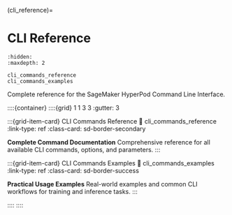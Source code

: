 (cli_reference)=

# CLI Reference

```{toctree}
:hidden:
:maxdepth: 2

cli_commands_reference
cli_commands_examples
```

Complete reference for the SageMaker HyperPod Command Line Interface.

::::{container}
::::{grid} 1 1 3 3
:gutter: 3

:::{grid-item-card} CLI Commands Reference
:link: cli_commands_reference
:link-type: ref
:class-card: sd-border-secondary

**Complete Command Documentation**
Comprehensive reference for all available CLI commands, options, and parameters.
:::

:::{grid-item-card} CLI Commands Examples
:link: cli_commands_examples
:link-type: ref
:class-card: sd-border-success

**Practical Usage Examples**
Real-world examples and common CLI workflows for training and inference tasks.
:::

::::
::::